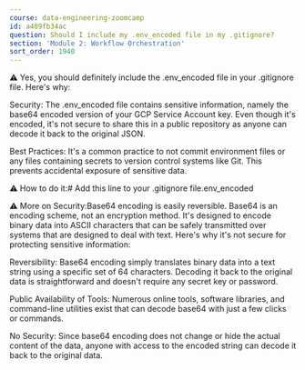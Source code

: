 ```yaml
---
course: data-engineering-zoomcamp
id: a489fb34ac
question: Should I include my .env_encoded file in my .gitignore?
section: 'Module 2: Workflow Orchestration'
sort_order: 1940
---
```


⚠️ Yes, you should definitely include the .env_encoded file in your .gitignore file. Here's why:

Security: The .env_encoded file contains sensitive information, namely the base64 encoded version of your GCP Service Account key. Even though it's encoded, it's not secure to share this in a public repository as anyone can decode it back to the original JSON.

Best Practices: It's a common practice to not commit environment files or any files containing secrets to version control systems like Git. This prevents accidental exposure of sensitive data.

⚠️ How to do it:# Add this line to your .gitignore file.env_encoded

⚠️ More on Security:Base64 encoding is easily reversible. Base64 is an encoding scheme, not an encryption method. It's designed to encode binary data into ASCII characters that can be safely transmitted over systems that are designed to deal with text. Here's why it's not secure for protecting sensitive information:

Reversibility: Base64 encoding simply translates binary data into a text string using a specific set of 64 characters. Decoding it back to the original data is straightforward and doesn't require any secret key or password.

Public Availability of Tools: Numerous online tools, software libraries, and command-line utilities exist that can decode base64 with just a few clicks or commands.

No Security: Since base64 encoding does not change or hide the actual content of the data, anyone with access to the encoded string can decode it back to the original data.

